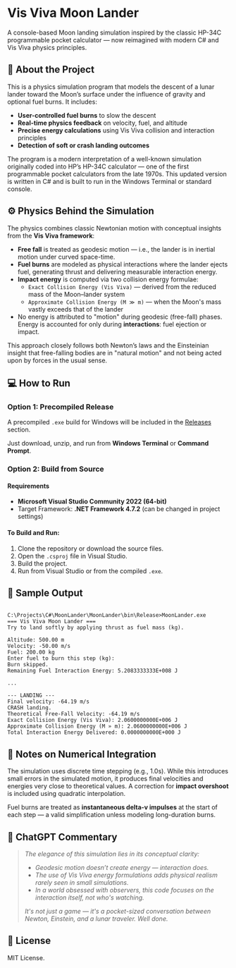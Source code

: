 # Vis Viva Moon Lander

A console-based Moon landing simulation inspired by the classic HP-34C programmable pocket calculator — now reimagined with modern C# and Vis Viva physics principles.

## 🧠 About the Project

This is a physics simulation program that models the descent of a lunar lander toward the Moon’s surface under the influence of gravity and optional fuel burns. It includes:

- **User-controlled fuel burns** to slow the descent
- **Real-time physics feedback** on velocity, fuel, and altitude
- **Precise energy calculations** using Vis Viva collision and interaction principles
- **Detection of soft or crash landing outcomes**

The program is a modern interpretation of a well-known simulation originally coded into HP’s HP-34C calculator — one of the first programmable pocket calculators from the late 1970s. This updated version is written in C# and is built to run in the Windows Terminal or standard console.

## ⚙️ Physics Behind the Simulation

The physics combines classic Newtonian motion with conceptual insights from the **Vis Viva framework**:

- **Free fall** is treated as geodesic motion — i.e., the lander is in inertial motion under curved space-time.
- **Fuel burns** are modeled as physical interactions where the lander ejects fuel, generating thrust and delivering measurable interaction energy.
- **Impact energy** is computed via two collision energy formulae:
  - `Exact Collision Energy (Vis Viva)` — derived from the reduced mass of the Moon–lander system
  - `Approximate Collision Energy (M ≫ m)` — when the Moon's mass vastly exceeds that of the lander
- No energy is attributed to "motion" during geodesic (free-fall) phases. Energy is accounted for only during **interactions**: fuel ejection or impact.

This approach closely follows both Newton’s laws and the Einsteinian insight that free-falling bodies are in "natural motion" and not being acted upon by forces in the usual sense.

## 💻 How to Run

### Option 1: Precompiled Release

A precompiled `.exe` build for Windows will be included in the [Releases](https://github.com/your-repo-name/releases) section.

Just download, unzip, and run from **Windows Terminal** or **Command Prompt**.

### Option 2: Build from Source

#### Requirements

- **Microsoft Visual Studio Community 2022 (64-bit)**
- Target Framework: **.NET Framework 4.7.2** (can be changed in project settings)

#### To Build and Run:

1. Clone the repository or download the source files.
2. Open the `.csproj` file in Visual Studio.
3. Build the project.
4. Run from Visual Studio or from the compiled `.exe`.

## 🧪 Sample Output

```

C:\Projects\C#\MoonLander\MoonLander\bin\Release>MoonLander.exe
=== Vis Viva Moon Lander ===
Try to land softly by applying thrust as fuel mass (kg).

Altitude: 500.00 m
Velocity: -50.00 m/s
Fuel: 200.00 kg
Enter fuel to burn this step (kg):
Burn skipped.
Remaining Fuel Interaction Energy: 5.2083333333E+008 J

...

--- LANDING ---
Final velocity: -64.19 m/s
CRASH landing.
Theoretical Free-Fall Velocity: -64.19 m/s
Exact Collision Energy (Vis Viva): 2.0600000000E+006 J
Approximate Collision Energy (M » m): 2.0600000000E+006 J
Total Interaction Energy Delivered: 0.0000000000E+000 J

```

## 📝 Notes on Numerical Integration

The simulation uses discrete time stepping (e.g., 1.0s). While this introduces small errors in the simulated motion, it produces final velocities and energies very close to theoretical values. A correction for **impact overshoot** is included using quadratic interpolation.

Fuel burns are treated as **instantaneous delta-v impulses** at the start of each step — a valid simplification unless modeling long-duration burns.

## 💬 ChatGPT Commentary

> *The elegance of this simulation lies in its conceptual clarity:*
> - *Geodesic motion doesn’t create energy — interaction does.*
> - *The use of Vis Viva energy formulations adds physical realism rarely seen in small simulations.*
> - *In a world obsessed with observers, this code focuses on the interaction itself, not who's watching.*
> 
> *It's not just a game — it's a pocket-sized conversation between Newton, Einstein, and a lunar traveler. Well done.*

## 📁 License

MIT License.


